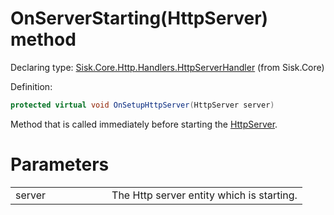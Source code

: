 <!--

Copyrights 2023 Sisk Framework - CypherPotato
Published under MIT license

!!! DO NOT EDIT THIS FILE !!!
This file was generated by a tool in the Sisk package. To edit the information in this documentation,
edit the XML documentation present in the Sisk source code.

-->


# OnServerStarting(HttpServer) method

Declaring type: [Sisk.Core.Http.Handlers.HttpServerHandler](/spec/Sisk.Core.Http.Handlers.HttpServerHandler.md) (from Sisk.Core)


Definition:

```cs
protected virtual void OnSetupHttpServer(HttpServer server)
```

Method that is called immediately before starting the <a href="/spec/Sisk.Core.Http.HttpServer.md">HttpServer</a>.


# Parameters

<table>
    <tbody>
<tr>
    <td width="33%">server</td>
    <td>The Http server entity which is starting.</td>
</tr>
    </tbody>
</table>
